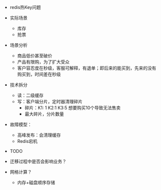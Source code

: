 - redis热Key问题
- 实际场景
  - 库存
  - 抢票
- 场景分析
  - 商品低价甚至破价
  - 产品有限购，为了扩大受众
  - 客户容忍度在秒级，客服可解释，有退单；即后来的能买到，先来的没有购买到，时间差在秒级
- 技术拆分
  - 读：二级缓存
  - 写：客户端分片，定时器清理碎片
    - 碎片：K1: 1 K2:1 K3:5 想要购买10个导致无法售卖
    - 最大碎片，分片数量
- 故障模型：
  - 高峰发布：会清理缓存
  - Redis宕机

- TODO
- 迁移过程中是否会影响业务？
- 网格计算？
  - 内存+磁盘顺序存储